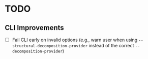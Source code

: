 # TODO

## CLI Improvements

- [ ] Fail CLI early on invalid options (e.g., warn user when using `--structural-decomposition-provider` instead of the correct `--decomposition-provider`)